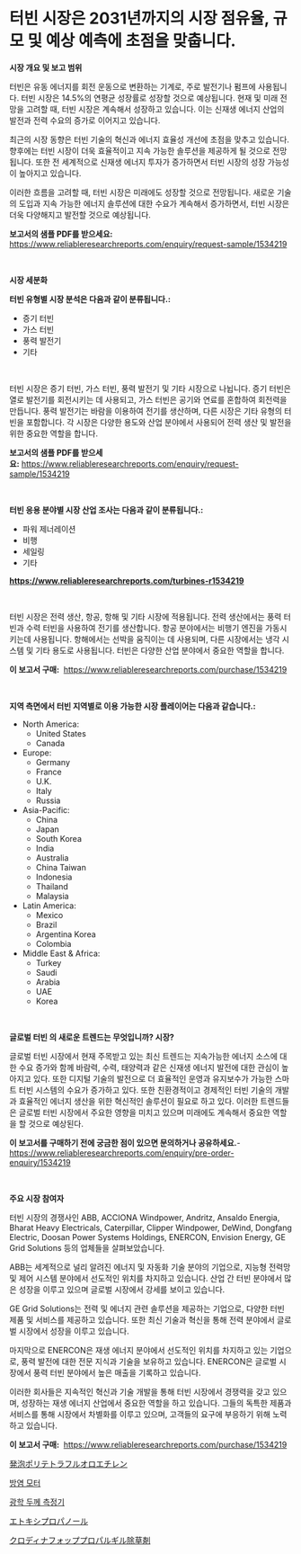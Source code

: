 <p><h1>터빈 시장은 2031년까지의 시장 점유율, 규모 및 예상 예측에 초점을 맞춥니다.</h1></p><p><strong>시장 개요 및 보고 범위</strong></p>
<p><p>터빈은 유동 에너지를 회전 운동으로 변환하는 기계로, 주로 발전기나 펌프에 사용됩니다. 터빈 시장은 14.5%의 연평균 성장률로 성장할 것으로 예상됩니다. 현재 및 미래 전망을 고려할 때, 터빈 시장은 계속해서 성장하고 있습니다. 이는 신재생 에너지 산업의 발전과 전력 수요의 증가로 이어지고 있습니다.</p><p>최근의 시장 동향은 터빈 기술의 혁신과 에너지 효율성 개선에 초점을 맞추고 있습니다. 향후에는 터빈 시장이 더욱 효율적이고 지속 가능한 솔루션을 제공하게 될 것으로 전망됩니다. 또한 전 세계적으로 신재생 에너지 투자가 증가하면서 터빈 시장의 성장 가능성이 높아지고 있습니다.</p><p>이러한 흐름을 고려할 때, 터빈 시장은 미래에도 성장할 것으로 전망됩니다. 새로운 기술의 도입과 지속 가능한 에너지 솔루션에 대한 수요가 계속해서 증가하면서, 터빈 시장은 더욱 다양해지고 발전할 것으로 예상됩니다.</p></p>
<p><strong>보고서의 샘플 PDF를 받으세요:</strong> <a href="https://www.reliableresearchreports.com/enquiry/request-sample/1534219">https://www.reliableresearchreports.com/enquiry/request-sample/1534219</a></p>
<p>&nbsp;</p>
<p><strong>시장 세분화</strong></p>
<p><strong>터빈 유형별 시장 분석은 다음과 같이 분류됩니다.:</strong></p>
<p><ul><li>증기 터빈</li><li>가스 터빈</li><li>풍력 발전기</li><li>기타</li></ul></p>
<p>&nbsp;</p>
<p><p>터빈 시장은 증기 터빈, 가스 터빈, 풍력 발전기 및 기타 시장으로 나뉩니다. 증기 터빈은 열로 발전기를 회전시키는 데 사용되고, 가스 터빈은 공기와 연료를 혼합하여 회전력을 만듭니다. 풍력 발전기는 바람을 이용하여 전기를 생산하며, 다른 시장은 기타 유형의 터빈을 포함합니다. 각 시장은 다양한 용도와 산업 분야에서 사용되어 전력 생산 및 발전을 위한 중요한 역할을 합니다.</p></p>
<p><strong>보고서의 샘플 PDF를 받으세요:</strong>&nbsp;<a href="https://www.reliableresearchreports.com/enquiry/request-sample/1534219">https://www.reliableresearchreports.com/enquiry/request-sample/1534219</a></p>
<p>&nbsp;</p>
<p><strong> 터빈 응용 분야별 시장 산업 조사는 다음과 같이 분류됩니다.:</strong></p>
<p><ul><li>파워 제너레이션</li><li>비행</li><li>세일링</li><li>기타</li></ul></p>
<p><strong><a href="https://www.reliableresearchreports.com/turbines-r1534219">https://www.reliableresearchreports.com/turbines-r1534219</a></strong></p>
<p>&nbsp;</p>
<p><p>터빈 시장은 전력 생산, 항공, 항해 및 기타 시장에 적용됩니다. 전력 생산에서는 풍력 터빈과 수력 터빈을 사용하여 전기를 생산합니다. 항공 분야에서는 비행기 엔진을 가동시키는데 사용됩니다. 항해에서는 선박을 움직이는 데 사용되며, 다른 시장에서는 냉각 시스템 및 기타 용도로 사용됩니다. 터빈은 다양한 산업 분야에서 중요한 역할을 합니다.</p></p>
<p><strong>이 보고서 구매:</strong>&nbsp; <a href="https://www.reliableresearchreports.com/purchase/1534219">https://www.reliableresearchreports.com/purchase/1534219</a></p>
<p>&nbsp;</p>
<p><strong>지역 측면에서 터빈 지역별로 이용 가능한 시장 플레이어는 다음과 같습니다.:</strong></p>
<p><ul>
    <li>
        North America:
        <ul>
            <li>United States</li>
            <li>Canada</li>
        </ul>
    </li>
    <li>
        Europe:
        <ul>
            <li>Germany</li>
            <li>France</li>
            <li>U.K.</li>
            <li>Italy</li>
            <li>Russia</li>
        </ul>
    </li>
    <li>
        Asia-Pacific:
        <ul>
            <li>China</li>
            <li>Japan</li>
            <li>South Korea</li>
            <li>India</li>
            <li>Australia</li>
            <li>China Taiwan</li>
            <li>Indonesia</li>
            <li>Thailand</li>
            <li>Malaysia</li>
        </ul>
    </li>
    <li>
        Latin America:
        <ul>
            <li>Mexico</li>
            <li>Brazil</li>
            <li>Argentina Korea</li>
            <li>Colombia</li>
        </ul>
    </li>
    <li>
        Middle East & Africa:
        <ul>
            <li>Turkey</li>
            <li>Saudi</li>
            <li>Arabia</li>
            <li>UAE</li>
            <li>Korea</li>
        </ul>
    </li>
    </ul></p>
<p>&nbsp;</p>
<p><strong>글로벌 터빈 의 새로운 트렌드는 무엇입니까? 시장?</strong></p>
<p><p>글로벌 터빈 시장에서 현재 주목받고 있는 최신 트렌드는 지속가능한 에너지 소스에 대한 수요 증가와 함께 바람력, 수력, 태양력과 같은 신재생 에너지 발전에 대한 관심이 높아지고 있다. 또한 디지털 기술의 발전으로 더 효율적인 운영과 유지보수가 가능한 스마트 터빈 시스템의 수요가 증가하고 있다. 또한 친환경적이고 경제적인 터빈 기술의 개발과 효율적인 에너지 생산을 위한 혁신적인 솔루션이 필요로 하고 있다. 이러한 트렌드들은 글로벌 터빈 시장에서 주요한 영향을 미치고 있으며 미래에도 계속해서 중요한 역할을 할 것으로 예상된다.</p></p>
<p><strong>이 보고서를 구매하기 전에 궁금한 점이 있으면 문의하거나 공유하세요.</strong>- <a href="https://www.reliableresearchreports.com/enquiry/pre-order-enquiry/1534219">https://www.reliableresearchreports.com/enquiry/pre-order-enquiry/1534219</a></p>
<p>&nbsp;</p>
<p><strong>주요 시장 참여자</strong></p>
<p><p>터빈 시장의 경쟁사인 ABB, ACCIONA Windpower, Andritz, Ansaldo Energia, Bharat Heavy Electricals, Caterpillar, Clipper Windpower, DeWind, Dongfang Electric, Doosan Power Systems Holdings, ENERCON, Envision Energy, GE Grid Solutions 등의 업체들을 살펴보았습니다. </p><p>ABB는 세계적으로 널리 알려진 에너지 및 자동화 기술 분야의 기업으로, 지능형 전력망 및 제어 시스템 분야에서 선도적인 위치를 차지하고 있습니다. 산업 간 터빈 분야에서 많은 성장을 이루고 있으며 글로벌 시장에서 강세를 보이고 있습니다. </p><p>GE Grid Solutions는 전력 및 에너지 관련 솔루션을 제공하는 기업으로, 다양한 터빈 제품 및 서비스를 제공하고 있습니다. 또한 최신 기술과 혁신을 통해 전력 분야에서 글로벌 시장에서 성장을 이루고 있습니다. </p><p>마지막으로 ENERCON은 재생 에너지 분야에서 선도적인 위치를 차지하고 있는 기업으로, 풍력 발전에 대한 전문 지식과 기술을 보유하고 있습니다. ENERCON은 글로벌 시장에서 풍력 터빈 분야에서 높은 매출을 기록하고 있습니다. </p><p>이러한 회사들은 지속적인 혁신과 기술 개발을 통해 터빈 시장에서 경쟁력을 갖고 있으며, 성장하는 재생 에너지 산업에서 중요한 역할을 하고 있습니다. 그들의 독특한 제품과 서비스를 통해 시장에서 차별화를 이루고 있으며, 고객들의 요구에 부응하기 위해 노력하고 있습니다.</p></p>
<p><strong>이 보고서 구매:</strong>&nbsp;&nbsp;<a href="https://www.reliableresearchreports.com/purchase/1534219">https://www.reliableresearchreports.com/purchase/1534219</a></p>
<p><p><a href="https://github.com/SarahFahey88/Market-Research-Report-List-1/blob/main/967167819465.md">発泡ポリテトラフルオロエチレン</a></p><p><a href="https://medium.com/@whitneymurphy1982/%ED%99%94%EC%97%BC-%EB%B0%A9%EC%A7%80-%EB%AA%A8%ED%84%B0-%EC%8B%9C%EC%9E%A5-%EA%B7%9C%EB%AA%A8-cagr-%EB%8F%99%ED%96%A5-2024-2030-a84afaee13ea">방염 모터</a></p><p><a href="https://medium.com/@sandubujor71/%EA%B4%91%ED%95%99-%EB%91%90%EA%BB%98-%EC%B8%A1%EC%A0%95%EA%B8%B0-%EC%8B%9C%EC%9E%A5-%EA%B7%9C%EB%AA%A8-%EC%8B%9C%EC%9E%A5-%EC%A0%84%EB%A7%9D-%EB%B0%8F-%EC%8B%9C%EC%9E%A5-%EC%98%88%EC%B8%A1-2024%EB%85%84%EB%B6%80%ED%84%B0-2031%EB%85%84%EA%B9%8C%EC%A7%80-cd08adb0411e">광학 두께 측정기</a></p><p><a href="https://medium.com/@raymanta28/%E3%82%A8%E3%83%88%E3%82%AD%E3%82%B7%E3%83%97%E3%83%AD%E3%83%91%E3%83%8E%E3%83%BC%E3%83%AB%E3%81%AE%E5%B8%82%E5%A0%B4%E8%AA%BF%E6%9F%BB%E3%83%AC%E3%83%9D%E3%83%BC%E3%83%88-%E3%81%9D%E3%81%AE%E6%AD%B4%E5%8F%B2%E3%81%8A%E3%82%88%E3%81%B32031%E5%B9%B4%E3%81%BE%E3%81%A7%E3%81%AE%E4%BA%88%E6%B8%AC-f173da1afde6">エトキシプロパノール</a></p><p><a href="https://medium.com/@anabelavenport7854/%E3%82%AF%E3%83%AD%E3%82%B8%E3%83%8A%E3%83%9B%E3%83%83%E3%83%97%E3%83%97%E3%83%AD%E3%83%91%E3%82%B8%E3%83%AB%E9%99%A4%E8%8D%89%E5%89%A4%E5%B8%82%E5%A0%B4%E3%81%AE%E5%88%86%E6%9E%90%E3%81%A82024%E5%B9%B4%E3%81%8B%E3%82%892031%E5%B9%B4%E3%81%BE%E3%81%A7%E3%81%AE%E4%BA%88%E6%B8%AC%E3%82%B5%E3%82%A4%E3%82%BA-40fa63869686">クロディナフォッププロパルギル除草剤</a></p></p>